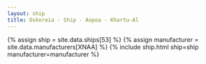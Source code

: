 ```yaml
---
layout: ship
title: Oskoreia - Ship - Aopoa - Khartu-Al
---
```

{% assign ship = site.data.ships[53] %}
{% assign manufacturer = site.data.manufacturers[XNAA] %}
{% include ship.html ship=ship manufacturer=manufacturer %}
